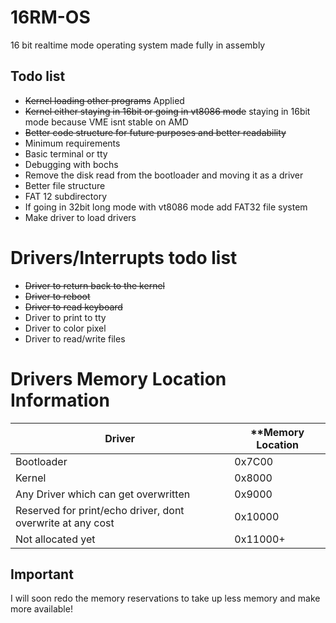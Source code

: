 # 16RM-OS
16 bit realtime mode operating system made fully in assembly

## Todo list
- ~~Kernel loading other programs~~ Applied
- ~~Kernel either staying in 16bit or going in vt8086 mode~~ staying in 16bit mode because VME isnt stable on AMD
- ~~Better code structure for future purposes and better readability~~
- Minimum requirements
- Basic terminal or tty
- Debugging with bochs
- Remove the disk read from the bootloader and moving it as a driver
- Better file structure
- FAT 12 subdirectory
- If going in 32bit long mode with vt8086 mode add FAT32 file system
- Make driver to load drivers

# Drivers/Interrupts todo list
- ~~Driver to return back to the kernel~~
- ~~Driver to reboot~~
- ~~Driver to read keyboard~~
- Driver to print to tty
- Driver to color pixel
- Driver to read/write files


# Drivers Memory Location Information
| **Driver** | **Memory Location |
| ------ | --------------- |
| Bootloader | 0x7C00 |
| Kernel | 0x8000 |
| Any Driver which can get overwritten | 0x9000 |
| Reserved for print/echo driver, dont overwrite at any cost | 0x10000 |
| Not allocated yet | 0x11000+ |
## Important
I will soon redo the memory reservations to take up less memory and make more available!

